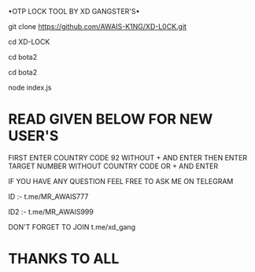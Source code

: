 •OTP LOCK TOOL BY XD GANGSTER'S•

 
git clone https://github.com/AWAIS-K1NG/XD-L0CK.git


cd XD-LOCK

cd bota2

cd bota2

node index.js

# READ GIVEN BELOW FOR NEW USER'S #
FIRST ENTER COUNTRY CODE 92 WITHOUT + AND ENTER
THEN ENTER TARGET NUMBER WITHOUT COUNTRY CODE OR + AND ENTER

IF YOU HAVE ANY QUESTION FEEL FREE TO ASK ME ON TELEGRAM

ID :- t.me/MR_AWAIS777 

ID2 :- t.me/MR_AWAIS999

DON'T FORGET TO JOIN t.me/xd_gang

# THANKS TO ALL #
